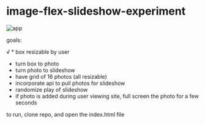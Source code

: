 # image-flex-slideshow-experiment
![app](http://i.imgur.com/GTHfaH2.png)

goals:

√ * box resizable by user
* turn box to photo
* turn photo to slideshow
* have grid of 16 photos (all resizable) 
* incorporate api to pull photos for slideshow
* randomize play of slideshow
* if photo is added during user viewing site, full screen the photo for a few seconds

to run, clone repo, and open the index.html file
